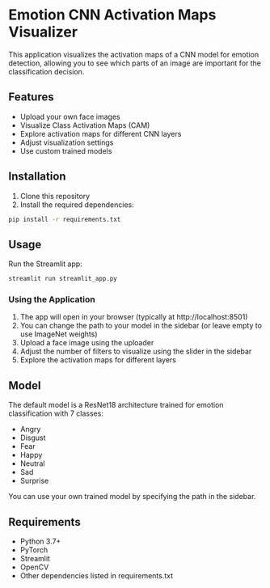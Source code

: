# Emotion CNN Activation Maps Visualizer

This application visualizes the activation maps of a CNN model for emotion detection, allowing you to see which parts of an image are important for the classification decision.

## Features

- Upload your own face images
- Visualize Class Activation Maps (CAM)
- Explore activation maps for different CNN layers
- Adjust visualization settings
- Use custom trained models

## Installation

1. Clone this repository
2. Install the required dependencies:

```bash
pip install -r requirements.txt
```

## Usage

Run the Streamlit app:

```bash
streamlit run streamlit_app.py
```

### Using the Application

1. The app will open in your browser (typically at http://localhost:8501)
2. You can change the path to your model in the sidebar (or leave empty to use ImageNet weights)
3. Upload a face image using the uploader
4. Adjust the number of filters to visualize using the slider in the sidebar
5. Explore the activation maps for different layers

## Model

The default model is a ResNet18 architecture trained for emotion classification with 7 classes:
- Angry
- Disgust
- Fear
- Happy
- Neutral
- Sad
- Surprise

You can use your own trained model by specifying the path in the sidebar.

## Requirements

- Python 3.7+
- PyTorch
- Streamlit
- OpenCV
- Other dependencies listed in requirements.txt 